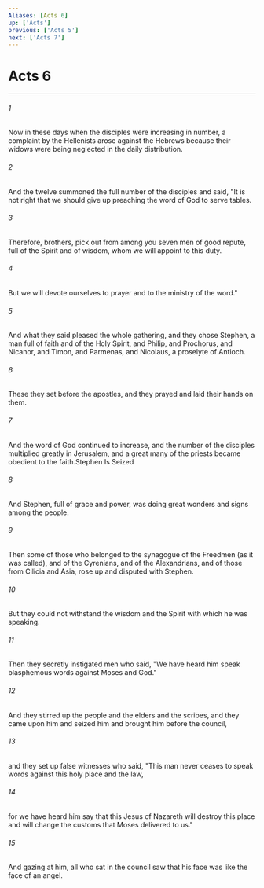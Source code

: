 ```yaml
---
Aliases: [Acts 6]
up: ['Acts']
previous: ['Acts 5']
next: ['Acts 7']
---
```

# Acts 6
***



###### 1 
Now in these days when the disciples were increasing in number, a complaint by the Hellenists arose against the Hebrews because their widows were being neglected in the daily distribution. 

###### 2 
And the twelve summoned the full number of the disciples and said, "It is not right that we should give up preaching the word of God to serve tables. 

###### 3 
Therefore, brothers, pick out from among you seven men of good repute, full of the Spirit and of wisdom, whom we will appoint to this duty. 

###### 4 
But we will devote ourselves to prayer and to the ministry of the word." 

###### 5 
And what they said pleased the whole gathering, and they chose Stephen, a man full of faith and of the Holy Spirit, and Philip, and Prochorus, and Nicanor, and Timon, and Parmenas, and Nicolaus, a proselyte of Antioch. 

###### 6 
These they set before the apostles, and they prayed and laid their hands on them. 

###### 7 
And the word of God continued to increase, and the number of the disciples multiplied greatly in Jerusalem, and a great many of the priests became obedient to the faith.Stephen Is Seized 

###### 8 
And Stephen, full of grace and power, was doing great wonders and signs among the people. 

###### 9 
Then some of those who belonged to the synagogue of the Freedmen (as it was called), and of the Cyrenians, and of the Alexandrians, and of those from Cilicia and Asia, rose up and disputed with Stephen. 

###### 10 
But they could not withstand the wisdom and the Spirit with which he was speaking. 

###### 11 
Then they secretly instigated men who said, "We have heard him speak blasphemous words against Moses and God." 

###### 12 
And they stirred up the people and the elders and the scribes, and they came upon him and seized him and brought him before the council, 

###### 13 
and they set up false witnesses who said, "This man never ceases to speak words against this holy place and the law, 

###### 14 
for we have heard him say that this Jesus of Nazareth will destroy this place and will change the customs that Moses delivered to us." 

###### 15 
And gazing at him, all who sat in the council saw that his face was like the face of an angel.
